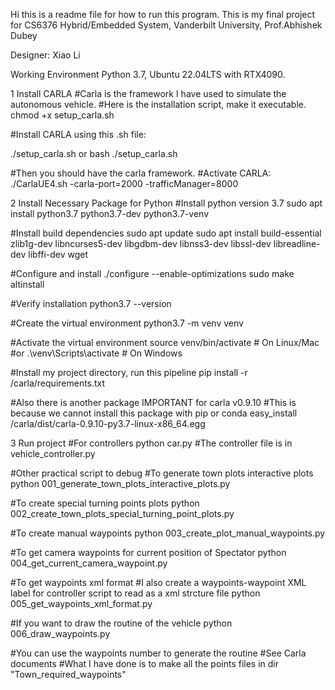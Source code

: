 Hi this is a readme file for how to run this program.
This is my final project for CS6376 Hybrid/Embedded System, Vanderbilt University, Prof.Abhishek Dubey

Designer: Xiao Li

Working Environment
Python 3.7, Ubuntu 22.04LTS with RTX4090.

1 Install CARLA
#Carla is the framework I have used to simulate the autonomous vehicle.
#Here is the installation script, make it executable.
chmod +x setup_carla.sh

#Install CARLA using this .sh file:

./setup_carla.sh
or bash ./setup_carla.sh

#Then you should have the carla framework.
#Activate CARLA:
./CarlaUE4.sh -carla-port=2000 -trafficManager=8000

2 Install Necessary Package for Python
#Install python version 3.7
sudo apt install python3.7 python3.7-dev python3.7-venv

#Install build dependencies
sudo apt update
sudo apt install build-essential zlib1g-dev libncurses5-dev libgdbm-dev libnss3-dev libssl-dev libreadline-dev libffi-dev wget

#Configure and install
./configure --enable-optimizations
sudo make altinstall

#Verify installation
python3.7 --version

#Create the virtual environment
python3.7 -m venv venv

#Activate the virtual environment
source venv/bin/activate  # On Linux/Mac
#or
.\venv\Scripts\activate  # On Windows

#Install my project directory, run this pipeline
pip install -r /carla/requirements.txt

#Also there is another package IMPORTANT for carla v0.9.10
#This is because we cannot install this package with pip or conda
easy_install /carla/dist/carla-0.9.10-py3.7-linux-x86_64.egg

3 Run project
#For controllers
python car.py
#The controller file is in vehicle_controller.py

#Other practical script to debug
#To generate town plots interactive plots
python 001_generate_town_plots_interactive_plots.py

#To create special turning points plots
python 002_create_town_plots_special_turning_point_plots.py

#To create manual waypoints
python 003_create_plot_manual_waypoints.py

#To get camera waypoints for current position of Spectator
python 004_get_current_camera_waypoint.py

#To get waypoints xml format
#I also create a waypoints-waypoint XML label for controller script to read as a xml strcture file
python 005_get_waypoints_xml_format.py

#If you want to draw the routine of the vehicle
python 006_draw_waypoints.py

#You can use the waypoints number to generate the routine
#See Carla documents
#What I have done is to make all the points files in dir "Town_required_waypoints"